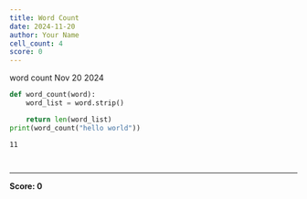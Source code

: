 ```yaml
---
title: Word Count
date: 2024-11-20
author: Your Name
cell_count: 4
score: 0
---
```


word count
Nov 20 2024


```python
def word_count(word):
    word_list = word.strip()

    return len(word_list)
print(word_count("hello world"))  
```

    11



```python

```


```python

```


---
**Score: 0**
